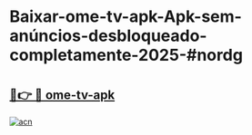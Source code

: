 # Baixar-ome-tv-apk-Apk-sem-anúncios-desbloqueado-completamente-2025-#nordg

# <h2><a href="https://ainizakaria.my?title=ome-tv-apk&ref=24M">🔗👉 🔴 ome-tv-apk</a></h2>

[![acn](https://github.com/user-attachments/assets/0f9c940e-d8b0-45ae-aac7-cd30a18b3e1c)](https://ainizakaria.my?title=ome-tv-apk&ref=24M)

